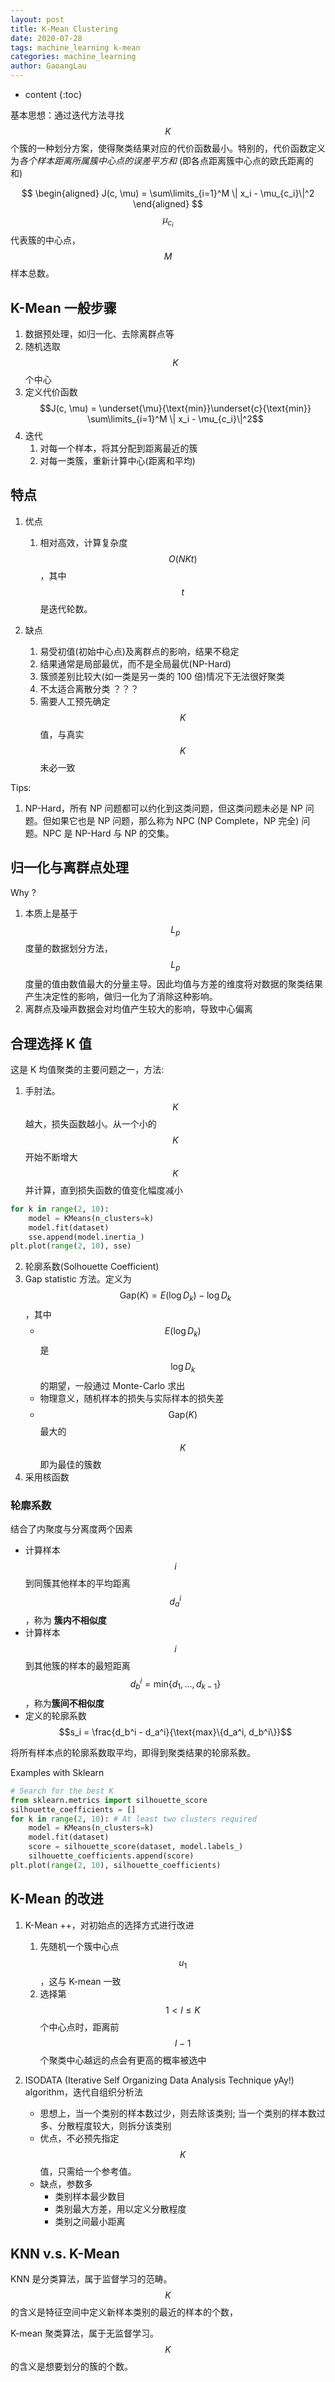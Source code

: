 ```yaml
---
layout: post
title: K-Mean Clustering
date: 2020-07-28
tags: machine_learning k-mean
categories: machine_learning
author: GaoangLau
---
```

* content
{:toc}


基本思想：通过迭代方法寻找$$K$$个簇的一种划分方案，使得聚类结果对应的代价函数最小。特别的，代价函数定义为*各个样本距离所属簇中心点的误差平方和* (即各点距离簇中心点的欧氏距离的和)



$$
\begin{aligned}
    J(c, \mu) = \sum\limits_{i=1}^M \| x_i - \mu_{c_i}\|^2
\end{aligned}
$$
$$\mu_{c_i}$$代表簇的中心点，$$M$$样本总数。

## K-Mean 一般步骤
1. 数据预处理，如归一化、去除离群点等
2. 随机选取$$K$$个中心
3. 定义代价函数 $$J(c, \mu) = \underset{\mu}{\text{min}}\underset{c}{\text{min}} \sum\limits_{i=1}^M \| x_i - \mu_{c_i}\|^2$$
4. 迭代
    1. 对每一个样本，将其分配到距离最近的簇
    2. 对每一类簇，重新计算中心(距离和平均)

## 特点
1. 优点
    1. 相对高效，计算复杂度 $$ O(NKt) $$，其中 $$ t $$是迭代轮数。

2. 缺点
    1. 易受初值(初始中心点)及离群点的影响，结果不稳定
    2. 结果通常是局部最优，而不是全局最优(NP-Hard)
    3. 簇颁差别比较大(如一类是另一类的 100 倍)情况下无法很好聚类
    4. 不太适合离散分类 ？？？
    5. 需要人工预先确定 $$ K $$ 值，与真实 $$ K $$ 未必一致


Tips: 
1. NP-Hard，所有 NP 问题都可以约化到这类问题，但这类问题未必是 NP 问题。但如果它也是 NP 问题，那么称为 NPC (NP Complete，NP 完全) 问题。NPC 是 NP-Hard 与 NP 的交集。

## 归一化与离群点处理
Why ?
1. 本质上是基于$$ L_p$$ 度量的数据划分方法，$$L_p$$ 度量的值由数值最大的分量主导。因此均值与方差的维度将对数据的聚类结果产生决定性的影响，做归一化为了消除这种影响。
2. 离群点及噪声数据会对均值产生较大的影响，导致中心偏离


## 合理选择 K 值
这是 K 均值聚类的主要问题之一，方法:
1. 手肘法。$$ K$$ 越大，损失函数越小。从一个小的 $$K$$ 开始不断增大 $$K$$ 并计算，直到损失函数的值变化幅度减小
```python
for k in range(2, 10): 
    model = KMeans(n_clusters=k)
    model.fit(dataset)
    sse.append(model.inertia_)
plt.plot(range(2, 10), sse)
```
2. 轮廓系数(Solhouette Coefficient)
3. Gap statistic 方法。定义为 $$ \text{Gap}(K) = E(\log D_k) - \log D_k $$，其中
    * $$ E(\log D_k) $$ 是 $$ \log D_k $$ 的期望，一般通过 Monte-Carlo 求出
    * 物理意义，随机样本的损失与实际样本的损失差
    * $$ \text{Gap}(K) $$ 最大的 $$ K$$ 即为最佳的簇数
4. 采用核函数

### 轮廓系数
结合了内聚度与分离度两个因素
* 计算样本 $$i$$ 到同簇其他样本的平均距离 $$ d_a^i $$，称为 **簇内不相似度**
* 计算样本$$i$$到其他簇的样本的最短距离 $$ d_b^i = \text{min} \{ d_1, ..., d_{k-1}\}$$，称为**簇间不相似度**
* 定义的轮廓系数 $$s_i = \frac{d_b^i - d_a^i}{\text{max}\{d_a^i, d_b^i\}}$$

将所有样本点的轮廓系数取平均，即得到聚类结果的轮廓系数。

Examples with Sklearn

```python
# Search for the best K
from sklearn.metrics import silhouette_score
silhouette_coefficients = []
for k in range(2, 10): # At least two clusters required
    model = KMeans(n_clusters=k)
    model.fit(dataset)
    score = silhouette_score(dataset, model.labels_)
    silhouette_coefficients.append(score)
plt.plot(range(2, 10), silhouette_coefficients)
```


## K-Mean 的改进
1. K-Mean ++，对初始点的选择方式进行改进
    1. 先随机一个簇中心点 $$ u_1 $$，这与 K-mean 一致
    2. 选择第 $$ 1 < l \leq K $$ 个中心点时，距离前 $$l-1$$ 个聚类中心越远的点会有更高的概率被选中
    
2. ISODATA (Iterative Self Organizing Data Analysis Technique yAy!) algorithm，迭代自组织分析法
    * 思想上，当一个类别的样本数过少，则去除该类别; 当一个类别的样本数过多、分散程度较大，则拆分该类别
    * 优点，不必预先指定 $$K$$ 值，只需给一个参考值。
    * 缺点，参数多
        * 类别样本最少数目
        * 类别最大方差，用以定义分散程度
        * 类别之间最小距离 


## KNN v.s. K-Mean
KNN 是分类算法，属于监督学习的范畴。$$ K $$ 的含义是特征空间中定义新样本类别的最近的样本的个数，

K-mean 聚类算法，属于无监督学习。$$ K $$ 的含义是想要划分的簇的个数。

